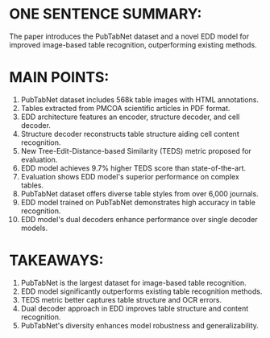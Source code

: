# ONE SENTENCE SUMMARY:
The paper introduces the PubTabNet dataset and a novel EDD model for improved image-based table recognition, outperforming existing methods.

# MAIN POINTS:
1. PubTabNet dataset includes 568k table images with HTML annotations.
2. Tables extracted from PMCOA scientific articles in PDF format.
3. EDD architecture features an encoder, structure decoder, and cell decoder.
4. Structure decoder reconstructs table structure aiding cell content recognition.
5. New Tree-Edit-Distance-based Similarity (TEDS) metric proposed for evaluation.
6. EDD model achieves 9.7% higher TEDS score than state-of-the-art.
7. Evaluation shows EDD model's superior performance on complex tables.
8. PubTabNet dataset offers diverse table styles from over 6,000 journals.
9. EDD model trained on PubTabNet demonstrates high accuracy in table recognition.
10. EDD model's dual decoders enhance performance over single decoder models.

# TAKEAWAYS:
1. PubTabNet is the largest dataset for image-based table recognition.
2. EDD model significantly outperforms existing table recognition methods.
3. TEDS metric better captures table structure and OCR errors.
4. Dual decoder approach in EDD improves table structure and content recognition.
5. PubTabNet's diversity enhances model robustness and generalizability.
